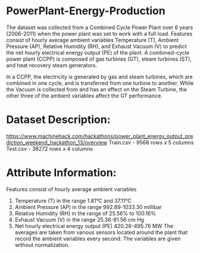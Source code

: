 # PowerPlant-Energy-Production
The dataset was collected from a Combined Cycle Power Plant over 6 years (2006-2011) when the power plant was set to work with a full load. Features consist of hourly average ambient variables Temperature (T), Ambient Pressure (AP), Relative Humidity (RH), and Exhaust Vacuum (V) to predict the net hourly electrical energy output (PE) of the plant.
A combined-cycle power plant (CCPP) is composed of gas turbines (GT), steam turbines (ST), and heat recovery steam generators.

In a CCPP, the electricity is generated by gas and steam turbines, which are combined in one cycle, and is transferred from one turbine to another. While the Vacuum is collected from and has an effect on the Steam Turbine, the other three of the ambient variables affect the GT performance.

# Dataset Description:
https://www.machinehack.com/hackathons/power_plant_energy_output_prediction_weekend_hackathon_13/overview
Train.csv - 9568 rows x 5 columns
Test.csv - 38272 rows x 4 columns

# Attribute Information:
Features consist of hourly average ambient variables
 1. Temperature (T) in the range 1.81°C and 37.11°C
 2. Ambient Pressure (AP) in the range 992.89-1033.30 millibar
 3. Relative Humidity (RH) in the range of 25.56% to 100.16%
 4. Exhaust Vacuum (V) in the range 25.36-81.56 cm Hg
 5. Net hourly electrical energy output (PE) 420.26-495.76 MW
The averages are taken from various sensors located around the plant that record the ambient variables every second. The variables are given without normalization.



